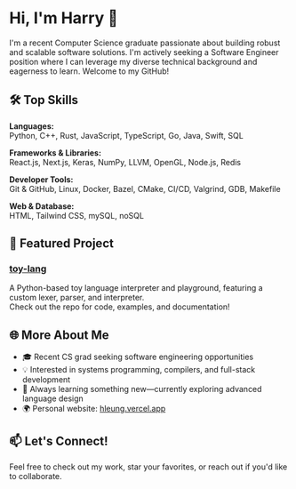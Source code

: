 # Hi, I'm Harry 👋

I'm a recent Computer Science graduate passionate about building robust and scalable software solutions. I'm actively seeking a Software Engineer position where I can leverage my diverse technical background and eagerness to learn. Welcome to my GitHub!

## 🛠️ Top Skills

**Languages:**  
Python, C++, Rust, JavaScript, TypeScript, Go, Java, Swift, SQL

**Frameworks & Libraries:**  
React.js, Next.js, Keras, NumPy, LLVM, OpenGL, Node.js, Redis

**Developer Tools:**  
Git & GitHub, Linux, Docker, Bazel, CMake, CI/CD, Valgrind, GDB, Makefile

**Web & Database:**  
HTML, Tailwind CSS, mySQL, noSQL

## 🚀 Featured Project

### [toy-lang](https://github.com/hgleung/toy-lang)
A Python-based toy language interpreter and playground, featuring a custom lexer, parser, and interpreter.  
Check out the repo for code, examples, and documentation!

## 🌐 More About Me

- 🎓 Recent CS grad seeking software engineering opportunities
- 💡 Interested in systems programming, compilers, and full-stack development
- 🌱 Always learning something new—currently exploring advanced language design
- 🌍 Personal website: [hleung.vercel.app](https://hleung.vercel.app/)

## 📫 Let's Connect!
Feel free to check out my work, star your favorites, or reach out if you'd like to collaborate.
